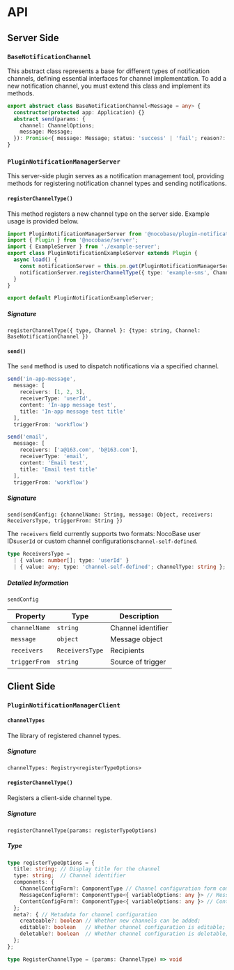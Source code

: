 # API

## Server Side

### `BaseNotificationChannel`

This abstract class represents a base for different types of notification channels, defining essential interfaces for channel implementation. To add a new notification channel, you must extend this class and implement its methods.

```ts
export abstract class BaseNotificationChannel<Message = any> {
  constructor(protected app: Application) {}
  abstract send(params: {
    channel: ChannelOptions;
    message: Message;
  }): Promise<{ message: Message; status: 'success' | 'fail'; reason?: string }>;
}
```

### `PluginNotificationManagerServer`

This server-side plugin serves as a notification management tool, providing methods for registering notification channel types and sending notifications.

#### `registerChannelType()`

This method registers a new channel type on the server side. Example usage is provided below.

```ts
import PluginNotificationManagerServer from '@nocobase/plugin-notification-manager';
import { Plugin } from '@nocobase/server';
import { ExampleServer } from './example-server';
export class PluginNotificationExampleServer extends Plugin {
  async load() {
    const notificationServer = this.pm.get(PluginNotificationManagerServer) as PluginNotificationManagerServer;
    notificationServer.registerChannelType({ type: 'example-sms', Channel: ExampleServer });
  }
}

export default PluginNotificationExampleServer;
```

##### Signature

`registerChannelType({ type, Channel }: {type: string, Channel: BaseNotificationChannel })`

#### `send()`

The `send` method is used to dispatch notifications via a specified channel.

```ts
send('in-app-message', 
  message: [
    receivers: [1, 2, 3],
    receiverType: 'userId',
    content: 'In-app message test',
    title: 'In-app message test title'
  ],
  triggerFrom: 'workflow')

send('email', 
  message: [
    receivers: ['a@163.com', 'b@163.com'],
    receiverType: 'email',
    content: 'Email test',
    title: 'Email test title'
  ],
  triggerFrom: 'workflow')
```

##### Signature

`send(sendConfig: {channelName: String, message: Object, receivers: ReceiversType, triggerFrom: String })`

The `receivers` field currently supports two formats: NocoBase user IDs`userId` or custom channel configurations`channel-self-defined`.

```ts
type ReceiversType = 
  | { value: number[]; type: 'userId' }
  | { value: any; type: 'channel-self-defined'; channelType: string };
```

##### Detailed Information

`sendConfig`

| Property       | Type             | Description              |
| -------------- | ---------------- | ------------------------ |
| `channelName`  | `string`         | Channel identifier       |
| `message`      | `object`         | Message object           |
| `receivers`    | `ReceiversType`  | Recipients               |
| `triggerFrom`  | `string`         | Source of trigger        |

## Client Side

### `PluginNotificationManagerClient`

#### `channelTypes`

The library of registered channel types.

##### Signature

`channelTypes: Registry<registerTypeOptions>`

#### `registerChannelType()`

Registers a client-side channel type.

##### Signature

`registerChannelType(params: registerTypeOptions)`

##### Type

```ts
type registerTypeOptions = {
  title: string; // Display title for the channel
  type: string;  // Channel identifier
  components: {
    ChannelConfigForm?: ComponentType // Channel configuration form component;
    MessageConfigForm?: ComponentType<{ variableOptions: any }> // Message configuration form component;
    ContentConfigForm?: ComponentType<{ variableOptions: any }> // Content configuration form component (for message content only, excluding recipient configuration);
  };
  meta?: { // Metadata for channel configuration
    createable?: boolean // Whether new channels can be added;
    editable?: boolean   // Whether channel configuration is editable;
    deletable?: boolean  // Whether channel configuration is deletable;
  };
};

type RegisterChannelType = (params: ChannelType) => void
```
